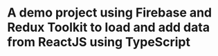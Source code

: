 # A demo project using Firebase and Redux Toolkit to load and add data from ReactJS using TypeScript
